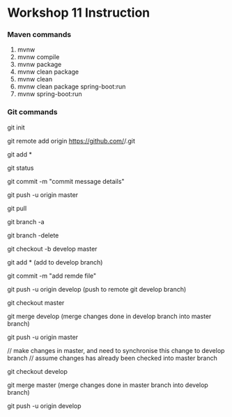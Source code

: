 # Workshop 11 Instruction

### Maven commands
1. mvnw
2. mvnw compile
3. mvnw package
4. mvnw clean package
5. mvnw clean
6. mvnw clean package spring-boot:run
7. mvnw spring-boot:run

### Git commands
git init

git remote add origin https://github.com/<username>/<projectname>.git

git add *

git status

git commit -m "commit message details"

git push -u origin master 

git pull

git branch -a

git branch -delete <branch name>

git checkout -b develop master

git add * (add to develop branch)

git commit -m "add remde file"

git push -u origin develop (push to remote git develop branch)

git checkout master

git merge develop (merge changes done in develop branch into master branch)

git push -u origin master

// make changes in master, and need to synchronise this change to develop branch
// assume changes has already been checked into master branch

git checkout develop

git merge master (merge changes done in master branch into develop branch)

git push -u origin develop
